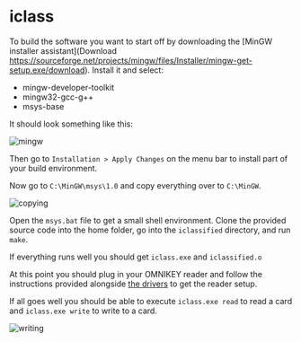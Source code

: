 # iclass

To build the software you want to start off by downloading the [MinGW installer assistant](Download https://sourceforge.net/projects/mingw/files/Installer/mingw-get-setup.exe/download). Install it and select:

* mingw-developer-toolkit
* mingw32-gcc-g++
* msys-base

It should look something like this:

![mingw](https://cloud.githubusercontent.com/assets/166333/15988849/91724b5c-302d-11e6-994c-33d24211e87e.png)

Then go to `Installation > Apply Changes` on the menu bar to install part of your build environment. 

Now go to `C:\MinGW\msys\1.0` and copy everything over to `C:\MinGW`. 

![copying](https://cloud.githubusercontent.com/assets/166333/15988850/98ea89a8-302d-11e6-9620-c5b45406ff87.png)

Open the `msys.bat` file to get a small shell environment. Clone the provided source code into the home folder, go into the `iclassified` directory, and run `make`.

If everything runs well you should get `iclass.exe` and `iclassified.o`

At this point you should plug in your OMNIKEY reader and follow the instructions provided alongside [the drivers](http://www.proxmark.org/files/Various%20Hardware/OMNIKEY%205x21/OMNIKESY5x21_V1_2_0_14.exe) to get the reader setup. 

If all goes well you should be able to execute `iclass.exe read` to read a card and `iclass.exe write` to write to a card.

![writing](https://cloud.githubusercontent.com/assets/166333/15988852/a08fa5d0-302d-11e6-99c5-3b80d4a7d195.png)
